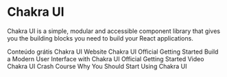 # Chakra UI

Chakra UI is a simple, modular and accessible component library that gives you the building blocks you need to build your React applications.

<ResourceGroupTitle>Conteúdo grátis</ResourceGroupTitle>
<BadgeLink colorScheme='blue' badgeText='Official Website' href='https://chakra-ui.com/'>Chakra UI Website</BadgeLink>
<BadgeLink colorScheme='blue' badgeText='Official Docs' href='https://chakra-ui.com/docs/getting-started'>Chakra UI Official Getting Started</BadgeLink>
<BadgeLink badgeText='Course' colorScheme='green' href='https://egghead.io/courses/build-a-modern-user-interface-with-chakra-ui-fac68106'>Build a Modern User Interface with Chakra UI</BadgeLink>
<BadgeLink badgeText='Course' colorScheme='green' href=''></BadgeLink>
<BadgeLink badgeText='Watch' href='https://youtu.be/wI2vqXsjsIo'>Official Getting Started Video</BadgeLink>
<BadgeLink badgeText='Watch' href='https://youtu.be/s-bIsz-NR3c'>Chakra UI Crash Course</BadgeLink>
<BadgeLink colorScheme='yellow' badgeText='Read' href='https://www.freecodecamp.org/news/why-should-you-start-using-chakraui/'>Why You Should Start Using Chakra UI</BadgeLink>
